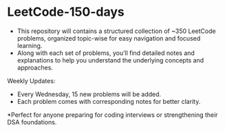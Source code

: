 # LeetCode-150-days
- This repository will contains a structured collection of ~350 LeetCode problems, organized topic-wise for easy navigation and focused learning.
- Along with each set of problems, you’ll find detailed notes and explanations to help you understand the underlying concepts and approaches.

Weekly Updates:
- Every Wednesday, 15 new problems will be added.
- Each problem comes with corresponding notes for better clarity.

*Perfect for anyone preparing for coding interviews or strengthening their DSA foundations.
